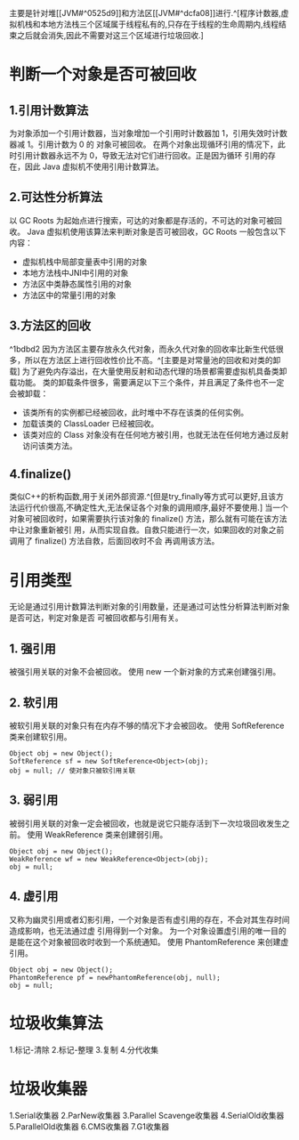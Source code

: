 主要是针对堆[[JVM#^0525d9]]和方法区[[JVM#^dcfa08]]进行.^[程序计数器,虚拟机栈和本地方法栈三个区域属于线程私有的,只存在于线程的生命周期内,线程结束之后就会消失,因此不需要对这三个区域进行垃圾回收.]

# 判断一个对象是否可被回收
## 1.引用计数算法
为对象添加⼀个引⽤计数器，当对象增加⼀个引⽤时计数器加 1，引⽤失效时计数器减 1。引⽤计数为 0 的 对象可被回收。 在两个对象出现循环引⽤的情况下，此时引⽤计数器永远不为 0，导致⽆法对它们进⾏回收。正是因为循环 引⽤的存在，因此 Java 虚拟机不使⽤引⽤计数算法。
## 2.可达性分析算法
以 GC Roots 为起始点进⾏搜索，可达的对象都是存活的，不可达的对象可被回收。 Java 虚拟机使⽤该算法来判断对象是否可被回收，GC Roots ⼀般包含以下内容：
- 虚拟机栈中局部变量表中引用的对象
- 本地方法栈中JNI中引用的对象
- 方法区中类静态属性引用的对象
- 方法区中的常量引用的对象
## 3.方法区的回收
^1bdbd2
因为⽅法区主要存放永久代对象，⽽永久代对象的回收率⽐新⽣代低很多，所以在⽅法区上进⾏回收性价⽐不⾼。^[主要是对常量池的回收和对类的卸载]
为了避免内存溢出，在⼤量使⽤反射和动态代理的场景都需要虚拟机具备类卸载功能。 类的卸载条件很多，需要满⾜以下三个条件，并且满⾜了条件也不⼀定会被卸载： 
- 该类所有的实例都已经被回收，此时堆中不存在该类的任何实例。
- 加载该类的 ClassLoader 已经被回收。
- 该类对应的 Class 对象没有在任何地⽅被引⽤，也就⽆法在任何地⽅通过反射访问该类⽅法。
## 4.finalize()
类似C++的析构函数,用于关闭外部资源.^[但是try_finally等方式可以更好,且该方法运行代价很高,不确定性大,无法保证各个对象的调用顺序,最好不要使用.]
当⼀个对象可被回收时，如果需要执⾏该对象的 finalize() ⽅法，那么就有可能在该⽅法中让对象重新被引 ⽤，从⽽实现⾃救。⾃救只能进⾏⼀次，如果回收的对象之前调⽤了 finalize() ⽅法⾃救，后⾯回收时不会 再调⽤该⽅法。
# 引用类型
⽆论是通过引⽤计数算法判断对象的引⽤数量，还是通过可达性分析算法判断对象是否可达，判定对象是否 可被回收都与引⽤有关。
## 1. 强引用
被强引⽤关联的对象不会被回收。 
使⽤ new ⼀个新对象的⽅式来创建强引⽤。
## 2. 软引用
被软引⽤关联的对象只有在内存不够的情况下才会被回收。
使⽤ SoftReference 类来创建软引⽤。
```
Object obj = new Object(); 
SoftReference sf = new SoftReference<Object>(obj);
obj = null; // 使对象只被软引⽤关联
```
## 3. 弱引用
被弱引⽤关联的对象⼀定会被回收，也就是说它只能存活到下⼀次垃圾回收发⽣之前。
使⽤ WeakReference 类来创建弱引⽤。
```
Object obj = new Object();
WeakReference wf = new WeakReference<Object>(obj);
obj = null;
```
## 4. 虚引用
⼜称为幽灵引⽤或者幻影引⽤，⼀个对象是否有虚引⽤的存在，不会对其⽣存时间造成影响，也⽆法通过虚 引⽤得到⼀个对象。
为⼀个对象设置虚引⽤的唯⼀⽬的是能在这个对象被回收时收到⼀个系统通知。
使⽤ PhantomReference 来创建虚引⽤。
```
Object obj = new Object();
PhantomReference pf = newPhantomReference(obj, null);
obj = null;
```
# 垃圾收集算法
1.标记-清除
2.标记-整理
3.复制
4.分代收集
# 垃圾收集器
1.Serial收集器
2.ParNew收集器
3.Parallel Scavenge收集器
4.SerialOld收集器
5.ParallelOld收集器
6.CMS收集器
7.G1收集器
